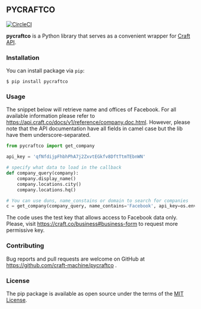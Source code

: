 ## PYCRAFTCO

[![CircleCI](https://circleci.com/gh/craft-machine/pycraftco.svg?style=svg)](https://circleci.com/gh/craft-machine/pycraftco)

**pycraftco** is a Python library that serves as a convenient wrapper for [Craft API](https://api.craft.co/docs/v1).

### Installation

You can install package via `pip`:

    $ pip install pycraftco

### Usage

The snippet below will retrieve name and offices of Facebook. For all available information
please refer to https://api.craft.co/docs/v1/reference/company.doc.html. However, please note
that the API documentation have all fields in camel case but the lib have them
underscore-separated.

```python
from pycraftco import get_company

api_key = 'qfNfdijpFhbhPhA7j2ZxvtEGkfv8DftTtmTEbnWN'

# specify what data to load in the callback
def company_query(company):
    company.display_name()
    company.locations.city()
    company.locations.hq()

# You can use duns, name_constains or domain to search for companies
c = get_company(company_query, name_contains='Facebook', api_key=os.environ['API_KEY'])
```

The code uses the test key that allows access to Facebook data only. Please, visit
https://craft.co/business#business-form to request more permissive key.

### Contributing

Bug reports and pull requests are welcome on GitHub at https://github.com/craft-machine/pycraftco .

### License

The pip package is available as open source under the terms of the [MIT License](https://opensource.org/licenses/MIT).
